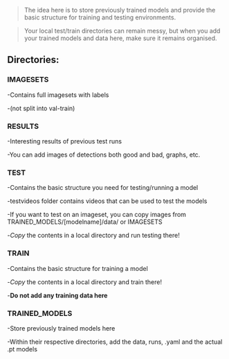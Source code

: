 >The idea here is to store previously trained models and provide the basic structure for training and testing environments.

>Your local test/train directories can remain messy, but when you add your trained models and data here, make sure it remains organised.


## Directories:


### IMAGESETS

  -Contains full imagesets with labels
  
  -(not split into val-train)



### RESULTS

  -Interesting results of previous test runs
  
  -You can add images of detections both good and bad, graphs, etc.



### TEST

  -Contains the basic structure you need for testing/running a model

  -testvideos folder contains videos that can be used to test the models

  -If you want to test on an imageset, you can copy images from TRAINED_MODELS/[modelname]/data/ or IMAGESETS
  
  -*Copy* the contents in a local directory and run testing there!



### TRAIN

  -Contains the basic structure for training a model
  
  -*Copy* the contents in a local directory and train there!
  
  -**Do not add any training data here**



### TRAINED_MODELS

  -Store previously trained models here
  
  -Within their respective directories, add the data, runs, .yaml and the actual .pt models
